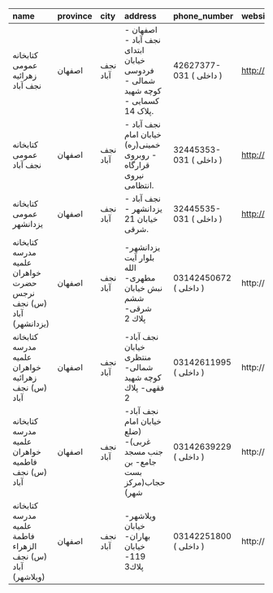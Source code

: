 | name                                                           | province   | city     | address                                                                      | phone_number            | website             |
|:---------------------------------------------------------------|:-----------|:---------|:-----------------------------------------------------------------------------|:------------------------|:--------------------|
| كتابخانه عمومی زهرائیه نجف آباد                                | اصفهان     | نجف آباد | اصفهان - نجف آباد - ابتدای خیابان فردوسی شمالی - کوچه شهید کسمایی - پلاک 14. | 42627377-031 ( داخلی  ) | http://zahralib.com |
| كتابخانه عمومی نجف آباد                                        | اصفهان     | نجف آباد | نجف آباد - خیابان امام خمینی(ره) - روبروی قرارگاه نیروی انتظامی.             | 32445353-031 ( داخلی  ) | http://isfahanpl.ir |
| كتابخانه عمومی یزدانشهر                                        | اصفهان     | نجف آباد | نجف آباد - یزدانشهر - خیابان 21 شرقی.                                        | 32445535-031 ( داخلی  ) | http://isfahanpl.ir |
| کتابخانه مدرسه علمیه خواهران حضرت نرجس (س) نجف آباد (یزدانشهر) | اصفهان     | نجف آباد | یزدانشهر- بلوار آیت الله مطهری- نبش خیابان ششم شرقی- پلاك 2                  | 03142450672 ( داخلی  )  | http://             |
| کتابخانه مدرسه علمیه خواهران زهرائیه (س) نجف آباد              | اصفهان     | نجف آباد | نجف آباد- خیابان منتظری شمالی- كوچه شهید فقهی- پلاك 2                        | 03142611995 ( داخلی  )  | http://             |
| کتابخانه مدرسه علمیه خواهران فاطمیه (س) نجف آباد               | اصفهان     | نجف آباد | نجف آباد- خیابان امام (ضلع غربی)- جنب مسجد جامع- بن بست حجاب(مركز شهر)       | 03142639229 ( داخلی  )  | http://             |
| کتابخانه مدرسه علمیه فاطمة الزهراء (س) نجف آباد (ویلاشهر)      | اصفهان     | نجف آباد | ویلاشهر- خیابان بهاران- خیابان 119- پلاك3                                    | 03142251800 ( داخلی  )  | http://             |